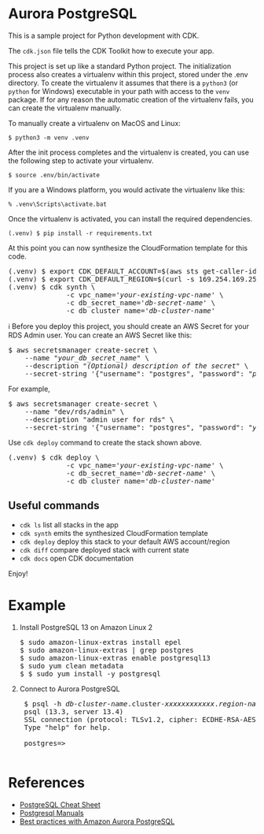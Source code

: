 
# Aurora PostgreSQL

This is a sample project for Python development with CDK.

The `cdk.json` file tells the CDK Toolkit how to execute your app.

This project is set up like a standard Python project.  The initialization
process also creates a virtualenv within this project, stored under the .env
directory.  To create the virtualenv it assumes that there is a `python3`
(or `python` for Windows) executable in your path with access to the `venv`
package. If for any reason the automatic creation of the virtualenv fails,
you can create the virtualenv manually.

To manually create a virtualenv on MacOS and Linux:

```
$ python3 -m venv .venv
```

After the init process completes and the virtualenv is created, you can use the following
step to activate your virtualenv.

```
$ source .env/bin/activate
```

If you are a Windows platform, you would activate the virtualenv like this:

```
% .venv\Scripts\activate.bat
```

Once the virtualenv is activated, you can install the required dependencies.

```
(.venv) $ pip install -r requirements.txt
```

At this point you can now synthesize the CloudFormation template for this code.

<pre>
(.venv) $ export CDK_DEFAULT_ACCOUNT=$(aws sts get-caller-identity --query Account --output text)
(.venv) $ export CDK_DEFAULT_REGION=$(curl -s 169.254.169.254/latest/dynamic/instance-identity/document | jq -r .region)
(.venv) $ cdk synth \
              -c vpc_name='<i>your-existing-vpc-name</i>' \
              -c db_secret_name='<i>db-secret-name</i>' \
              -c db_cluster_name='<i>db-cluster-name</i>'
</pre>

:information_source: Before you deploy this project, you should create an AWS Secret for your RDS Admin user. You can create an AWS Secret like this:

<pre>
$ aws secretsmanager create-secret \
    --name <i>"your_db_secret_name"</i> \
    --description "<i>(Optional) description of the secret</i>" \
    --secret-string '{"username": "postgres", "password": <i>"password_of_at_last_8_characters"</i>}'
</pre>

For example,

<pre>
$ aws secretsmanager create-secret \
    --name "dev/rds/admin" \
    --description "admin user for rds" \
    --secret-string '{"username": "postgres", "password": <i>"your admin password"</i>}'
</pre>

Use `cdk deploy` command to create the stack shown above.

<pre>
(.venv) $ cdk deploy \
              -c vpc_name='<i>your-existing-vpc-name</i>' \
              -c db_secret_name='<i>db-secret-name</i>' \
              -c db_cluster_name='<i>db-cluster-name</i>'
</pre>

## Useful commands

 * `cdk ls`          list all stacks in the app
 * `cdk synth`       emits the synthesized CloudFormation template
 * `cdk deploy`      deploy this stack to your default AWS account/region
 * `cdk diff`        compare deployed stack with current state
 * `cdk docs`        open CDK documentation

Enjoy!

# Example

1. Install PostgreSQL 13 on Amazon Linux 2

   <pre>
   $ sudo amazon-linux-extras install epel
   $ sudo amazon-linux-extras | grep postgres
   $ sudo amazon-linux-extras enable postgresql13
   $ sudo yum clean metadata
   $ $ sudo yum install -y postgresql
   </pre>

2. Connect to Aurora PostgreSQL

    <pre>
    $ psql -h <i>db-cluster-name</i>.cluster-<i>xxxxxxxxxxxx</i>.<i>region-name</i>.rds.amazonaws.com -Upostgres -W
    psql (13.3, server 13.4)
    SSL connection (protocol: TLSv1.2, cipher: ECDHE-RSA-AES256-GCM-SHA384, bits: 256, compression: off)
    Type "help" for help.

    postgres=>
    </pre>

# References

 * [PostgreSQL Cheat Sheet](https://postgrescheatsheet.com/#/connections)
 * [Postgresql Manuals](https://www.postgresql.org/docs/)
 * [Best practices with Amazon Aurora PostgreSQL](https://docs.aws.amazon.com/AmazonRDS/latest/AuroraUserGuide/AuroraPostgreSQL.BestPractices.html)

